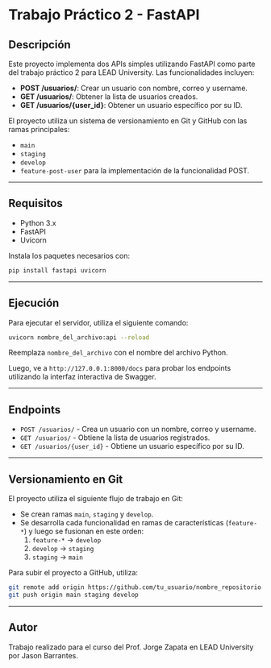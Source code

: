# Trabajo Práctico 2 - FastAPI

## Descripción
Este proyecto implementa dos APIs simples utilizando FastAPI como parte del trabajo práctico 2 para LEAD University. Las funcionalidades incluyen:
- **POST /usuarios/**: Crear un usuario con nombre, correo y username.
- **GET /usuarios/**: Obtener la lista de usuarios creados.
- **GET /usuarios/{user_id}**: Obtener un usuario específico por su ID.

El proyecto utiliza un sistema de versionamiento en Git y GitHub con las ramas principales:
- `main`
- `staging`
- `develop`
- `feature-post-user` para la implementación de la funcionalidad POST.

---

## Requisitos
- Python 3.x
- FastAPI
- Uvicorn

Instala los paquetes necesarios con:
```bash
pip install fastapi uvicorn
```

---

## Ejecución
Para ejecutar el servidor, utiliza el siguiente comando:
```bash
uvicorn nombre_del_archivo:api --reload
```
Reemplaza `nombre_del_archivo` con el nombre del archivo Python.

Luego, ve a `http://127.0.0.1:8000/docs` para probar los endpoints utilizando la interfaz interactiva de Swagger.

---

## Endpoints
- `POST /usuarios/` - Crea un usuario con un nombre, correo y username.
- `GET /usuarios/` - Obtiene la lista de usuarios registrados.
- `GET /usuarios/{user_id}` - Obtiene un usuario específico por su ID.

---

## Versionamiento en Git
El proyecto utiliza el siguiente flujo de trabajo en Git:
- Se crean ramas `main`, `staging` y `develop`.
- Se desarrolla cada funcionalidad en ramas de características (`feature-*`) y luego se fusionan en este orden:
  1. `feature-*` → `develop`
  2. `develop` → `staging`
  3. `staging` → `main`

Para subir el proyecto a GitHub, utiliza:
```bash
git remote add origin https://github.com/tu_usuario/nombre_repositorio.git
git push origin main staging develop
```

---

## Autor
Trabajo realizado para el curso del Prof. Jorge Zapata en LEAD University por Jason Barrantes.

